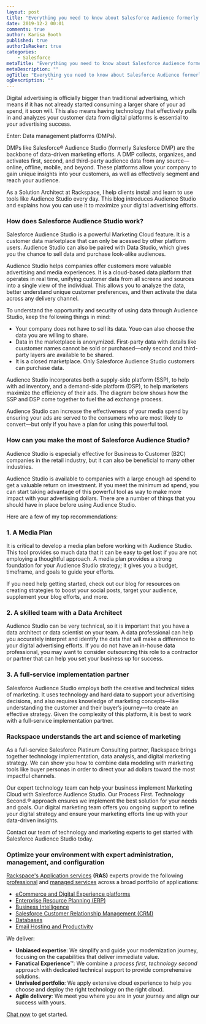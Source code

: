 ```yaml
---
layout: post
title: "Everything you need to know about Salesforce Audience formerly Salesforce DMP"
date: 2019-12-2 00:01
comments: true
author: Karisa Booth
published: true
authorIsRacker: true
categories:
    - Salesforce
metaTitle: "Everything you need to know about Salesforce Audience formerly Salesforce DMP"
metaDescription: ""
ogTitle: "Everything you need to know about Salesforce Audience formerly Salesforce DMP"
ogDescription: ""
---
```


Digital advertising is officially bigger than traditional advertising, which means if it has not already started consuming a larger share of your ad spend, it soon will. This also means having technology that effectively pulls in and analyzes your customer data from digital platforms is essential to your advertising success. 

Enter: Data management platforms (DMPs). 

DMPs like Salesforce&reg; Audience Studio (formerly Salesforce DMP) are the backbone of data-driven marketing efforts. A DMP collects, organizes, and activates first, second, and third-party audience data from any source&mdash;online, offline, mobile, and beyond. These platforms allow your company to gain unique insights into your customers, as well as effectively segment and reach your audience. 

As a Solution Architect at Rackspace, I help clients install and learn to use tools like Audience Studio every day. This blog introduces Audience Studio and explains how you can use it to maximize your digital advertising efforts.

<!-- more -->

### How does Salesforce Audience Studio work?

Salesforce Audience Studio is a powerful Marketing Cloud feature. It is a customer data marketplace that can only be acessed by other platform users. Audience Studio can also be paired with Data Studio, which gives you the chance to sell data and purchase look-alike audiences. 

Audience Studio helps companies offer customers more valuable advertising and media experiences. It is a cloud-based data platform that operates in real time, unifying customer data from all screens and sources into a single view of the individual. This allows you to analyze the data, better understand unique customer preferences, and then activate the data across any delivery channel.

To understand the opportunity and security of using data through Audience Studio, keep the following things in mind:

- Your company does not have to sell its data. Youo can also choose the data you are willing to share. 
- Data in the marketplace is anonymized. First-party data with details like cuustomer names cannot be sold or purchased&mdash;only second and third-party layers are available to be shared.
- It is a closed marketplace. Only Salesforce Audience Studio customers can purchase data. 

Audience Studio incorporates both a supply-side platform (SSP), to help with ad inventory, and a demand-side platform (DSP), to help marketers maximize the efficiency of their ads. The diagram below shows how the SSP and DSP come together to fuel the ad exchange process.

Audience Studio can increase the effectiveness of your media spend by ensuring your ads are served to the consumers who are most likely to convert&mdash;but only if you have a plan for using this powerful tool.

### How can you make the most of Salesforce Audience Studio?

Audience Studio is especially effective for Business to Customer (B2C) companies in the retail industry, but it can also be beneficial to many other industries. 

Audience Studio is available to companies with a large enough ad spend to get a valuable return on investment. If you meet the minimum ad spend, you can start taking advantage of this powerful tool as way to make more impact with your advertising dollars. There are a number of things that you should have in place before using Audience Studio. 

Here are a few of my top recommendations:

### 1. A Media Plan

It is critical to develop a media plan before working with Audience Studio. This tool provides so much data that it can be easy to get lost if you are not employing a thoughtful approach. A media plan provides a strong foundation for your Audience Studio strategy; it gives you a budget, timeframe, and goals to guide your efforts. 

If you need help getting started, check out our blog for resources on creating strategies to boost your social posts, target your audience, supplement your blog efforts, and more. 

### 2. A skilled team with a Data Architect

Audience Studio can be very technical, so it is important that you have a data architect or data scientist on your team. A data professional can help you accurately interpret and identify the data that will make a difference to your digital advertising efforts. If you do not have an in-house data professional, you may want to consider outsourcing this role to a contractor or partner that can help you set your business up for success.

### 3. A full-service implementation partner 

Salesforce Audience Studio employs both the creative and technical sides of marketing. It uses technology and hard data to support your advertising decisions, and also requires knowledge of marketing concepts&mdash;like understanding the customer and their buyer’s journey&mdash;to create an effective strategy. Given the complexity of this platform, it is best to work with a full-service implementation partner. 

### Rackspace understands the art and science of marketing

As a full-service Salesforce Platinum Consulting partner, Rackspace brings together technology implementation, data analysis, and digital marketing strategy. We can show you how to combine data modeling with marketing tools like buyer personas in order to direct your ad dollars toward the most impactful channels. 

Our expert technology team can help your business implement Marketing Cloud with Salesforce Audience Studio. Our Process First. Technology Second.® approach ensures we implement the best solution for your needs and goals. Our digital marketing team offers you ongoing support to refine your digital strategy and ensure your marketing efforts line up with your data-driven insights.

Contact our team of technology and marketing experts to get started with Salesforce Audience Studio today.  

### Optimize your environment with expert administration, management, and configuration

[Rackspace's Application services](https://www.rackspace.com/application-management/managed-services)
**(RAS)** experts provide the following [professional](https://www.rackspace.com/application-management/professional-services)
and
[managed services](https://www.rackspace.com/application-management/managed-services) across
a broad portfolio of applications:

- [eCommerce and Digital Experience platforms](https://www.rackspace.com/ecommerce-digital-experience)
- [Enterprise Resource Planning (ERP)](https://www.rackspace.com/erp)
- [Business Intelligence](https://www.rackspace.com/business-intelligence)
- [Salesforce Customer Relationship Management (CRM)](https://www.rackspace.com/salesforce-managed-services)
- [Databases](https://www.rackspace.com/dba-services)
- [Email Hosting and Productivity](https://www.rackspace.com/email-hosting)

We deliver:

- **Unbiased expertise**: We simplify and guide your modernization journey,
focusing on the capabilities that deliver immediate value.
- **Fanatical Experience**&trade;: We combine a *process first, technology second*
approach with dedicated technical support to provide comprehensive solutions.
- **Unrivaled portfolio**: We apply extensive cloud experience to help you
choose and deploy the right technology on the right cloud.
- **Agile delivery**: We meet you where you are in your journey and align
our success with yours.

[Chat now](https://www.rackspace.com/#chat) to get started.
